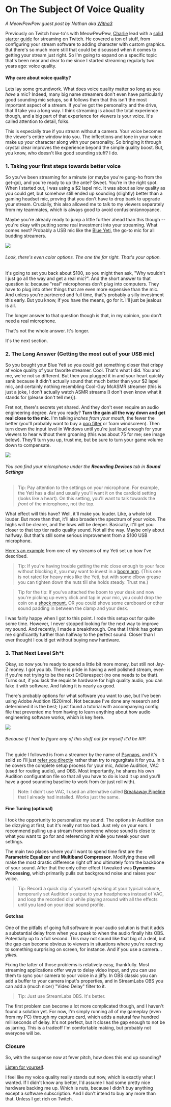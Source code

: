 # On The Subject Of Voice Quality

_A MeowPewPew guest post by Nathan aka [Witha3](https://twitch.com/witha3)_

Previously on Twitch how-to's with MeowPewPew, [Charlie](https://twitch.tv/gargarbot) lead with a [solid starter guide](https://medium.com/@charliedeets/beginners-guide-to-streaming-on-twitch-dc2a7108fbd7) for streaming on Twitch. He covered a ton of stuff, from configuring your stream software to adding character with custom graphics. But there's so much more still that could be discussed when it comes to getting your stream just right. So I'm going to expand on a specific topic that's been near and dear to me since I started streaming regularly two years ago: voice quality.

#### Why care about voice quality?

Lets lay some groundwork. What does voice quality matter so long as you _have_ a mic? Indeed, many big name streamers don't even have particularly good sounding mic setups, so it follows then that this isn't the most important aspect of a stream. If you've got the personality and the drive, that'll take you a long way. I think streaming is about the total experience though, and a big part of that experience for viewers is your voice. It's called attention to detail, folks.

This is especially true if you stream without a camera. Your voice becomes the viewer's entire window into you. The inflections and tone in your voice make up your character along with your personality. So bringing it through crystal clear improves the experience beyond the simple quality boost. But, you know, who doesn't like good sounding stuff? I do.

### 1. Taking your first steps towards better voice

So you've been streaming for a minute (or maybe you're gung-ho from the get-go), and you're ready to up the ante? Sweet. You're in the right spot. When I started out, I was using a $2 lapel mic. It was about as low quality as you could get, but somehow still ended up sounding (slightly) better than a gaming headset mic, proving that you don't have to drop bank to upgrade your stream. Crucially, this also allowed me to talk to my viewers separately from my teammates, which is always good to avoid confusion/annoyance.

Maybe you're already ready to jump a little further ahead than this though -- you're okay with putting some real investment into your streaming. What comes next? Probably a USB mic like the [Blue Yeti](https://www.amazon.com/Blue-Yeti-USB-Microphone-Blackout/dp/B00N1YPXW2/), the go-to mic for all budding streamers.

![](https://i.imgur.com/pEAWkMc.png)
###### Look, there's even color options. The one the far right. That's your option.

It's going to set you back about $100, so you might then ask, "Why wouldn't I just go all the way and get a real mic?". And the short answer to that question is: because "real" microphones don't plug into computers. They have to plug into other things that are even more expensive than the mic. And unless you're partnered and full time, that's probably a silly investment this early. But you know, if you have the means, go for it. I'll just be jealous is all.

The longer answer to that question though is that, in my opinion, you don't need a real microphone.

That's not the whole answer. It's longer.

It's the next section.

### 2. The Long Answer (Getting the most out of your USB mic)

So you bought your Blue Yeti so you could get something closer that crispy af voice quality of your favorite streamer. Cool. That's what I did. You and me, we're not so different. But then you plugged it in and your heart quickly sank because it didn't actually sound that much better than your $2 lapel mic, and certainly nothing resembling Cool-Guy McASMR streamer (this is just a joke, I don't actually watch ASMR streams [I don't even know what it stands for (please don't tell me)]).

Fret not, there's secrets yet shared. And they don't even require an audio engineering degree. Are you ready? **Turn the gain all the way down and get real close to the mic**. I'm talking _inches from your mouth_, the fewer the better (you'll probably want to buy a [pop filter](https://www.amazon.com/Earamble-Studio-Microphone-Filter-Shield/dp/B06WVFRW4H/) or foam windscreen). Then turn down the input level in Windows until you're just loud enough for your viewers to hear without them groaning (this was about 75 for me; see image below). They'll turn you up, trust me, but be sure to turn your game volume down to compensate.

![](https://i.imgur.com/0CpSrfV.png)
###### You can find your microphone under the **Recording Devices** tab in **Sound Settings**

>Tip: Pay attention to the settings on your microphone. For example, the Yeti has a dial and usually you'll want it on the cardioid setting (looks like a heart). On this setting, you'll want to talk towards the _front_ of the microphone, not the top. 

What effect will this have? Well, it'll make you louder. Like, a whole lot louder. But more than that, it'll also broaden the spectrum of your voice. The highs will be clearer, and the lows will be deeper. Basically, it'll get you closer to that top tier radio quality sound. Not all the way. Maybe only about halfway. But that's still some serious improvement from a $100 USB microphone.

[Here's an example](https://www.twitch.tv/videos/233571930?t=00h37m10s) from one of my streams of my Yeti set up how I've described.

>Tip: If you're having trouble getting the mic close enough to your face without blocking it, you may want to invest in a [boom arm](https://www.amazon.com/gp/product/B00DY1F2CS/ref=oh_aui_search_detailpage?ie=UTF8&psc=1). (This one is not rated for heavy mics like the Yeti, but with some elbow grease you can tighten down the nuts till she holds steady. Trust me.)

>Tip for the tip: If you've attached the boom to your desk and now you're picking up every click and tap in your mic, you could drop the coin on a [shock mount](http://a.co/hpDTGnC), OR you could shove some cardboard or other sound padding in between the clamp and your desk.

I was fairly happy when I got to this point. I rode this setup out for quite some time. However, I never stopped looking for the next way to improve my sound. And recently, I made a breakthrough. One that I think has gotten me significantly further than halfway to the perfect sound. Closer than I ever thought I could get without buying new hardware.

### 3. That Next Level Sh*t

Okay, so now you're ready to spend a little bit more money, but still not Jay-Z money. I got you bb. There is pride in having a well polished stream, even if you're not trying to be the next DrDisrespect (no one needs to be that). Turns out, if you lack the requisite hardware for high quality audio, you can fake it with software. And faking it is nearly as good.

There's probably options for what software you want to use, but I've been using Adobe Audition ($20/mo). Not because I've done any research and determined it is the best; I just found a tutorial with accompanying config file that prevented me from having to learn anything about how audio engineering software works, which is key here.

![](https://i.imgur.com/WxD3cYy.png)
###### Because if I had to figure any of this stuff out for myself it'd be RIP.

The guide I followed is from a streamer by the name of [Psynaps](https://www.twitch.tv/psynaps), and it's solid so I'll just [refer you directly](http://www.psynapticmedia.com/stream-voice-audition-obs/) rather than try to regurgitate it for you. In it he covers the complete setup process for your mic, Adobe Audition, VAC (used for routing audio), and OBS. Most importantly, he shares his own Audition configuration file so that all you have to do is load it up and you'll have a good sounding baseline to work from (or just roll with).

>Note: I didn't use VAC, I used an alternative called [Breakaway Pipeline](http://www.breakawayone.com/downloads/) that I already had installed. Works just the same.

#### Fine Tuning (optional)

I took the opportunity to personalize my sound. The options in Audition can be dizzying at first, but it's really not too bad. Just rely on your ears. I recommend pulling up a stream from someone whose sound is close to what you want to go for and referencing it while you tweak your own settings.

The main two places where you'll want to spend time first are the **Parametric Equalizer** and **Multiband Compressor**. Modifying these will make the most drastic difference right off and ultimately form the backbone of your sound. After that the only other effect I tweaked was **Dynamics Processing**, which primarily pulls out background noise and raises your voice.

>Tip: Record a quick clip of yourself speaking at your typical volume, temporarily set Audition's output to your headphones instead of VAC, and loop the recorded clip while playing around with all the effects until you land on your ideal sound profile.

#### Gotchas

One of the pitfalls of going full software in your audio solution is that it adds a substantial delay from when you speak to when the audio finally hits OBS. Potentially up to a full second. This may not sound like that big of a deal, but the gap can become obvious to viewers in situations where you're reacting to something surprising on screen, for instance. And if you use a camera… _yikes_.

Fixing the latter of those problems is relatively easy, thankfully. Most streaming applications offer ways to delay video input, and you can use them to sync your camera to your voice in a jiffy. In OBS classic you can add a buffer to your camera input's properties, and in StreamLabs OBS you can add a (much nicer) "Video Delay" filter to it.

>Tip: Just use StreamLabs OBS. It's better.

The first problem can become a lot more complicated though, and I haven't found a solution yet. For now, I'm simply running all of my gameplay (even from my PC) through my capture card, which adds a natural few hundred milliseconds of delay. It's not perfect, but it closes the gap enough to not be as jarring. This is a tradeoff I'm comfortable making, but probably not everyone will be.

### Closure

So, with the suspense now at fever pitch, how does this end up sounding?

[Listen for yourself](https://www.twitch.tv/videos/235251733?t=02h30m50s).

I feel like my voice quality really stands out now, which is exactly what I wanted. If I didn't know any better, I'd assume I had some pretty nice hardware backing me up. Which is nuts, because I didn't buy anything except a software subscription. And I don't intend to buy any more than that. Unless I get rich on Twitch.
